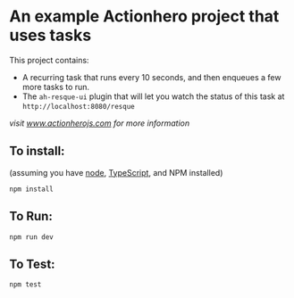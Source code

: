 # An example Actionhero project that uses tasks

This project contains:

- A recurring task that runs every 10 seconds, and then enqueues a few more tasks to run.
- The `ah-resque-ui` plugin that will let you watch the status of this task at `http://localhost:8080/resque`

_visit www.actionherojs.com for more information_

## To install:

(assuming you have [node](http://nodejs.org/), [TypeScript](https://www.typescriptlang.org/), and NPM installed)

`npm install`

## To Run:

`npm run dev`

## To Test:

`npm test`

